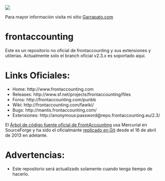 <img src="http://lcbiotecnologia.com.mx/gallery/PayPalAvatarHeader.png"/>
<br/>

Para mayor información visita mi sitio <a href="http://Garrapato.com">Garrapato.com</a>
<br/>

frontaccounting
===============

Este es un repositorio no oficial de frontaccounting y sus extensiones y utilerias.
Actualmente solo el branch oficial v2.3.x es soportado aqui.

Links Oficiales:
===============
<ul>
<li>Home: http://www.frontaccounting.com</li>
<li>Releases: http://www.sf.net/projects/frontaccounting/files</li>
<li>Foros: http://frontaccounting.com/punbb</li>
<li>Wiki: http://frontaccounting.com/fawiki/</li>
<li>Bugs: http://mantis.frontaccounting.com/</li>
<li>Extensiones: http://anonymous:password@repo.frontaccounting.eu/2.3/</li>
</ul>

El <a href="http://frontaccounting.hg.sourceforge.net/hgweb/frontaccounting/frontaccounting/">Árbol de código fuente oficial de FrontAccounting</a> usa Mercurial en SourceForge
y ha sido el oficialmante <a href="http://devel.frontaccounting.com/git/">replicado en Git</a> desde el 16 de abril de 2013 en adelante.

Advertencias:
========
<ul>
<li>Este repositorio será actualizado solamente cuando tenga tiempo de hacerlo.</li>
</ul>


